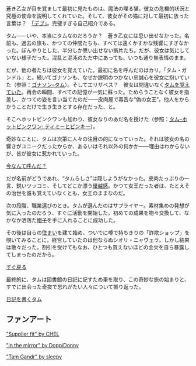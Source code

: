 <!-- title: タム・ガンドル -->
<!-- status: 生存 -->

蒼き乙女が目を覚まして最初に見たものは、魔法の喋る猫。彼女の危機的状況と究極の使命を説明してくれていた。そして、彼女がその猫に対して最初に放った言葉は？　[「デブ」](https://www.youtube.com/live/9XG91aw1gTo?si=HUKTRLtdetft9DSn&t=554)。完璧すぎる自己紹介である。

タム——いや、本当にタムなのだろうか？　蒼き乙女には思い出せなかった。名前も、過去の旅も、かつての仲間たちも、すべては遠くかすかな残響にすぎなかった。ぼんやりとした、半分しか思い出せない断片たち。だが、彼女は気にしていない様子だった。混乱と混沌のただ中にあっても、いつも通り無表情のまま。

だが、他の者たちは彼女を覚えていた。最初に名を呼んだのはカリ。「タム・ガンドル」と。続いてゴナソンも、なぜか説明のつかない忠誠心を彼女に抱いていた（参照：[ゴナソン–タム](#edge:kronii-gigi)）。そしてエリザベス？　彼女は間違いなく[タムを覚えていた](https://www.youtube.com/live/9XG91aw1gTo?si=VPp48UAFuCMSvKch&t=2205)。再会の瞬間、すべての記憶が一気に蘇った。ためらうことなく彼女を指差し、かつての姿を言い当てたのだ——皮肉屋で毒舌な“偽の女王”。他人をからかうことだけで生き生きとする存在だった、と。

そこへホットピンクワンも加わり、彼女なりのあだ名を授けた（参照：[タム–ホットピンクワン: ティミーとピンキー](#edge:irys-kronii)）。

奇妙なことに、タムは次第に人々の注目の的になっていった。それは彼女の名の響きがユニークだったからか、あるいはそれ以外の何かか——理由はわからないが、皆が彼女に惹かれていった。

[今なんて呼んだ？](#embed:https://www.youtube.com/live/9XG91aw1gTo?si=UgoR7e-WfOs8ARgy&t=3782)

だが名前がどうであれ、“タムらしさ”は隠しようがなかった。皮肉たっぷりの一言、鋭いツッコミ、そしてどこか漂う[優越感](https://www.youtube.com/live/9XG91aw1gTo?si=vZp0hb6TVjwCsmUK&t=3549)。かつて女王だった者は、たとえその治世を誰も覚えていなくとも、女王のままなのだ。

次の段階、職業選びのとき。タムが選んだのはサプライヤー。素材集めの発想が気に入ったのだろう、すぐに活動を開始した。初めての成果を物々交換して、なかなか洒落た[帽子](https://www.youtube.com/live/9XG91aw1gTo?si=GRs1MgjdHWSBgNzw&t=8470)を手に入れることに成功した。

その後は自らの[住まい](https://www.youtube.com/live/9XG91aw1gTo?si=FQg3zwZiabQwSxev&t=12197)を建て始め、ついでに噂で持ちきりの「詐欺ショップ」を覗いてみることに。経営していたのは他ならぬシオリ・ニャヴェラ。しかし結果は散々だった。割引を受けてもなお、ひとつも買えないほどの金欠を自ら暴露してしまったのだから。

[すぐ戻る](#embed:https://www.youtube.com/live/9XG91aw1gTo?si=Vw4r0ymqmj9shtiH&t=13306)

最終的に、タムは図書館の日記に記すため筆を取り、この奇妙な旅の始まりと、すでに出会った奇抜で忘れがたい人々について振り返った。

[日記を書くタム](#embed:https://www.youtube.com/live/9XG91aw1gTo?si=EWtPKvo1Fk35j255&t=15167)

## ファンアート

["Supplier fit" by CHEL](https://x.com/chelimationz/status/1919839617232314759)

["in the mirror" by DoppiDonny](https://x.com/DoppiDonny/status/1921230140056424847)

["Tam Gandr" by sleepy](https://x.com/hunk_404/status/1919887710409654390)
